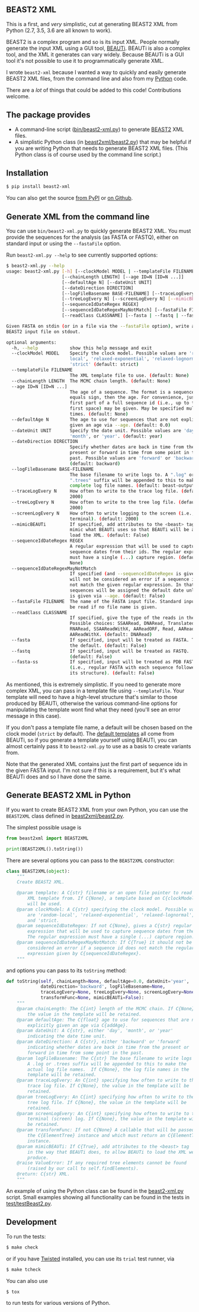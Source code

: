 ## BEAST2 XML

This is a first, and *very* simplistic, cut at generating BEAST2 XML from
Python (2.7, 3.5, 3.6 are all known to work).

BEAST2 is a complex program and so is its input XML.  People normally
generate the input XML using a GUI tool,
[BEAUTi](https://www.beast2.org/beauti/). BEAUTi is also a complex tool,
and the XML it generates can vary widely. Because BEAUTi is a GUI tool it's
not possible to use it to programmatically generate XML.

I wrote `beast2-xml` because I wanted a way to quickly and easily generate
BEAST2 XML files, from the command line and also from my
[Python](https://www.python.org/) code.

There are a *lot* of things that could be added to this code! Contributions
welcome.

## The package provides

* A command-line script ([bin/beast2-xml.py](bin/beast2-xml.py)) to
  generate [BEAST2](http://beast2.org/) XML files.
* A simplistic Python class (in [beast2xml/beast2.py](beast2xml/beast2.py))
  that may be helpful if you are writing Python that needs to generate
  BEAST2 XML files.  (This Python class is of course used by the command
  line script.)

## Installation

```sh
$ pip install beast2-xml
```

You can also get the source
[from PyPI](https://pypi.org/project/beast2-xml/) or
[on Github](https://github.com/acorg/beast2-xml).

## Generate XML from the command line

You can use `bin/beast2-xml.py` to quickly generate BEAST2 XML.  You must
provide the sequences for the analysis (as FASTA or FASTQ), either on
standard input or using the `--fastaFile` option.

Run `beast2-xml.py --help` to see currently supported options:

```sh
$ beast2-xml.py --help
usage: beast2-xml.py [-h] [--clockModel MODEL | --templateFile FILENAME]
                     [--chainLength LENGTH] [--age ID=N [ID=N ...]]
                     [--defaultAge N] [--dateUnit UNIT]
                     [--dateDirection DIRECTION]
                     [--logFileBasename BASE-FILENAME] [--traceLogEvery N]
                     [--treeLogEvery N] [--screenLogEvery N] [--mimicBEAUTi]
                     [--sequenceIdDateRegex REGEX]
                     [--sequenceIdDateRegexMayNotMatch] [--fastaFile FILENAME]
                     [--readClass CLASSNAME] [--fasta | --fastq | --fasta-ss]

Given FASTA on stdin (or in a file via the --fastaFile option), write an XML
BEAST2 input file on stdout.

optional arguments:
  -h, --help            show this help message and exit
  --clockModel MODEL    Specify the clock model. Possible values are 'random-
                        local', 'relaxed-exponential', 'relaxed-lognormal', or
                        'strict' (default: strict)
  --templateFile FILENAME
                        The XML template file to use. (default: None)
  --chainLength LENGTH  The MCMC chain length. (default: None)
  --age ID=N [ID=N ...]
                        The age of a sequence. The format is a sequence id, an
                        equals sign, then the age. For convenience, just the
                        first part of a full sequence id (i.e., up to the
                        first space) may be given. May be specified multiple
                        times. (default: None)
  --defaultAge N        The age to use for sequences that are not explicitly
                        given an age via --age. (default: 0.0)
  --dateUnit UNIT       Specify the date unit. Possible values are 'day',
                        'month', or 'year'. (default: year)
  --dateDirection DIRECTION
                        Specify whether dates are back in time from the
                        present or forward in time from some point in the
                        past. Possible values are 'forward' or 'backward'.
                        (default: backward)
  --logFileBasename BASE-FILENAME
                        The base filename to write logs to. A ".log" or
                        ".trees" suffix will be appended to this to make
                        complete log file names. (default: beast-output)
  --traceLogEvery N     How often to write to the trace log file. (default:
                        2000)
  --treeLogEvery N      How often to write to the tree log file. (default:
                        2000)
  --screenLogEvery N    How often to write logging to the screen (i.e.,
                        terminal). (default: 2000)
  --mimicBEAUTi         If specified, add attributes to the <beast> tag that
                        mimic what BEAUTi uses so that BEAUTi will be able to
                        load the XML. (default: False)
  --sequenceIdDateRegex REGEX
                        A regular expression that will be used to capture
                        sequence dates from their ids. The regular expression
                        must have a single (...) capture region. (default:
                        None)
  --sequenceIdDateRegexMayNotMatch
                        If specified (and --sequenceIdDateRegex is given) it
                        will not be considered an error if a sequence id does
                        not match the given regular expression. In that case,
                        sequences will be assigned the default date unless one
                        is given via --age. (default: False)
  --fastaFile FILENAME  The name of the FASTA input file. Standard input will
                        be read if no file name is given.
  --readClass CLASSNAME
                        If specified, give the type of the reads in the input.
                        Possible choices: SSAARead, DNARead, TranslatedRead,
                        RNARead, SSAAReadWithX, AAReadORF, Read, AARead,
                        AAReadWithX. (default: DNARead)
  --fasta               If specified, input will be treated as FASTA. This is
                        the default. (default: False)
  --fastq               If specified, input will be treated as FASTQ.
                        (default: False)
  --fasta-ss            If specified, input will be treated as PDB FASTA
                        (i.e., regular FASTA with each sequence followed by
                        its structure). (default: False)
```

As mentioned, this is extremely simplistic. If you need to generate more
complex XML, you can pass in a template file using `--templateFile`. Your
template will need to have a high-level structure that's similar to those
produced by BEAUTi, otherwise the various command-line options for
manipulating the template wont find what they need (you'll see an error
message in this case).

If you don't pass a template file name, a default will be chosen based on
the clock model (`strict` by default).  The [default templates](templates)
all come from BEAUTi, so if you generate a template yourself using BEAUTi,
you can almost certainly pass it to `beast2-xml.py` to use as a basis to
create variants from.

Note that the generated XML contains just the first part of sequence ids in
the given FASTA input. I'm not sure if this is a requirement, but it's what
BEAUTi does and so I have done the same.

## Generate BEAST2 XML in Python

If you want to create BEAST2 XML from your own Python, you can use the
`BEAST2XML` class defined in [beast2xml/beast2.py](beast2xml/beast2.py).

The simplest possible usage is

```python
from beast2xml import BEAST2XML

print(BEAST2XML().toString())
```

There are several options you can pass to the `BEAST2XML` constructor:

```python
class BEAST2XML(object):
    """
    Create BEAST2 XML.

    @param template: A C{str} filename or an open file pointer to read the
        XML template from. If C{None}, a template based on C{clockModel}
        will be used.
    @param clockModel: A C{str} specifying the clock model. Possible values
        are 'random-local', 'relaxed-exponential', 'relaxed-lognormal',
        and 'strict.
    @param sequenceIdDateRegex: If not C{None}, gives a C{str} regular
        expression that will be used to capture sequence dates from their ids.
        The regular expression must have a single (...) capture region.
    @param sequenceIdDateRegexMayNotMatch: If C{True} it should not be
        considered an error if a sequence id does not match the regular
        expression given by C{sequenceIdDateRegex}.
    """
```

and options you can pass to its `toString` method:

```python
def toString(self, chainLength=None, defaultAge=0.0, dateUnit='year',
             dateDirection='backward', logFileBasename=None,
             traceLogEvery=None, treeLogEvery=None, screenLogEvery=None,
             transformFunc=None, mimicBEAUTi=False):
    """
    @param chainLength: The C{int} length of the MCMC chain. If C{None},
        the value in the template will be retained.
    @param defaultAge: The C{float} age to use for sequences that are not
        explicitly given an age via C{addAge}.
    @param dateUnit: A C{str}, either 'day', 'month', or 'year'
        indicating the date time unit.
    @param dateDirection: A C{str}, either 'backward' or 'forward'
        indicating whether dates are back in time from the present or
        forward in time from some point in the past.
    @param logFileBasename: The C{str} The base filename to write logs to.
        A .log or .trees suffix will be appended to this to make the
        actual log file names.  If C{None}, the log file names in the
        template will be retained.
    @param traceLogEvery: An C{int} specifying how often to write to the
        trace log file. If C{None}, the value in the template will be
        retained.
    @param treeLogEvery: An C{int} specifying how often to write to the
        tree log file. If C{None}, the value in the template will be
        retained.
    @param screenLogEvery: An C{int} specifying how often to write to the
        terminal (screen) log. If C{None}, the value in the template will
        be retained.
    @param transformFunc: If not C{None} A callable that will be passed
        the C{ElementTree} instance and which must return an C{ElementTree}
        instance.
    @param mimicBEAUTi: If C{True}, add attributes to the <beast> tag
        in the way that BEAUTi does, to allow BEAUTi to load the XML we
        produce.
    @raise ValueError: If any required tree elements cannot be found
        (raised by our call to self.findElements).
    @return: C{str} XML.
    """
```

An example of using the Python class can be found in the
[beast2-xml.py](bin/beast2-xml.py) script.  Small examples showing all
functionality can be found in the tests in
[test/testBeast2.py](test/testBeast2.py).

## Development

To run the tests:

```sh
$ make check
```

or if you have [Twisted](https://twistedmatrix.com/trac/) installed, you
can use its `trial` test runner, via

```sh
$ make tcheck
```

You can also use

```sh
$ tox
```

to run tests for various versions of Python.
